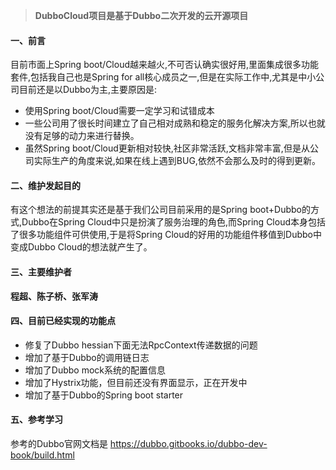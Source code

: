 
> **DubboCloud项目是基于Dubbo二次开发的云开源项目**

#### 一、前言

目前市面上Spring boot/Cloud越来越火,不可否认确实很好用,里面集成很多功能套件,包括我自己也是Spring for all核心成员之一,但是在实际工作中,尤其是中小公司目前还是以Dubbo为主,主要原因是:
* 使用Spring boot/Cloud需要一定学习和试错成本
* 一些公司用了很长时间建立了自己相对成熟和稳定的服务化解决方案,所以也就没有足够的动力来进行替换。
* 虽然Spring boot/Cloud更新相对较快,社区非常活跃,文档非常丰富,但是从公司实际生产的角度来说,如果在线上遇到BUG,依然不会那么及时的得到更新。

#### 二、维护发起目的

有这个想法的前提其实还是基于我们公司目前采用的是Spring boot+Dubbo的方式,Dubbo在Spring Cloud中只是扮演了服务治理的角色,而Spring Cloud本身包括了很多功能组件可供使用,于是将Spring Cloud的好用的功能组件移值到Dubbo中变成Dubbo Cloud的想法就产生了。




#### 三、主要维护者

**程超、陈子桥、张军涛**

#### 四、目前已经实现的功能点

* 修复了Dubbo hessian下面无法RpcContext传递数据的问题
* 增加了基于Dubbo的调用链日志
* 增加了Dubbo mock系统的配置信息
* 增加了Hystrix功能，但目前还没有界面显示，正在开发中
* 增加了基于Dubbo的Spring boot starter


#### 五、参考学习

参考的Dubbo官网文档是
https://dubbo.gitbooks.io/dubbo-dev-book/build.html